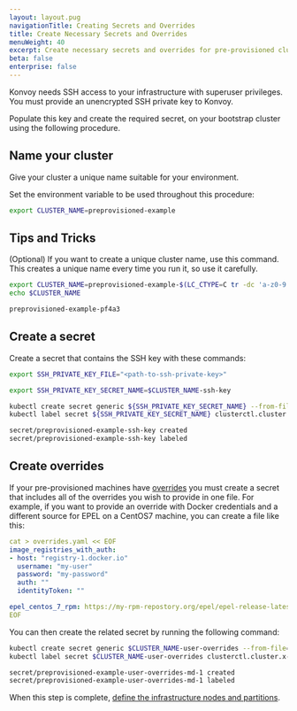 ```yaml
---
layout: layout.pug
navigationTitle: Creating Secrets and Overrides
title: Create Necessary Secrets and Overrides
menuWeight: 40
excerpt: Create necessary secrets and overrides for pre-provisioned clusters
beta: false
enterprise: false
---
```


Konvoy needs SSH access to your infrastructure with superuser privileges. You must provide an unencrypted SSH private key to Konvoy.

Populate this key and create the required secret, on your bootstrap cluster using the following procedure.

## Name your cluster

Give your cluster a unique name suitable for your environment.

Set the environment variable to be used throughout this procedure:

```bash
export CLUSTER_NAME=preprovisioned-example
```

## Tips and Tricks

(Optional) If you want to create a unique cluster name, use this command.
This creates a unique name every time you run it, so use it carefully.

```bash
export CLUSTER_NAME=preprovisioned-example-$(LC_CTYPE=C tr -dc 'a-z0-9' </dev/urandom | fold -w 5 | head -n1)
echo $CLUSTER_NAME
```

```sh
preprovisioned-example-pf4a3
```

## Create a secret

Create a secret that contains the SSH key with these commands:

```bash
export SSH_PRIVATE_KEY_FILE="<path-to-ssh-private-key>" 
```

```bash
export SSH_PRIVATE_KEY_SECRET_NAME=$CLUSTER_NAME-ssh-key
```

```bash
kubectl create secret generic ${SSH_PRIVATE_KEY_SECRET_NAME} --from-file=ssh-privatekey=${SSH_PRIVATE_KEY_FILE}
kubectl label secret ${SSH_PRIVATE_KEY_SECRET_NAME} clusterctl.cluster.x-k8s.io/move=
```

```sh
secret/preprovisioned-example-ssh-key created
secret/preprovisioned-example-ssh-key labeled
```

## Create overrides

If your pre-provisioned machines have [overrides](../../../image-builder/override-files) you must create a secret that includes all of the overrides you wish to provide in one file. For example, if you want to provide an override with Docker credentials and a different source for EPEL on a CentOS7 machine, you can create a file like this:

```yaml
cat > overrides.yaml << EOF 
image_registries_with_auth:
- host: "registry-1.docker.io"
  username: "my-user"
  password: "my-password"
  auth: ""
  identityToken: ""

epel_centos_7_rpm: https://my-rpm-repostory.org/epel/epel-release-latest-7.noarch.rpm
EOF
```

You can then create the related secret by running the following command:

```bash
kubectl create secret generic $CLUSTER_NAME-user-overrides --from-file=overrides.yaml=overrides.yaml
kubectl label secret $CLUSTER_NAME-user-overrides clusterctl.cluster.x-k8s.io/move=
```

```sh
secret/preprovisioned-example-user-overrides-md-1 created
secret/preprovisioned-example-user-overrides-md-1 labeled
```

When this step is complete, [define the infrastructure nodes and partitions](../define-infrastructure).

